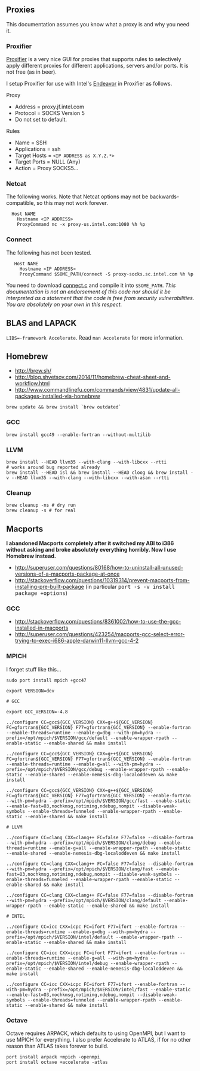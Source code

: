 ## Proxies

This documentation assumes you know what a proxy is and why you need it.

### Proxifier

[Proxifier](http://www.proxifier.com/mac/) is a very nice GUI for proxies that supports rules to selectively apply different proxies for different applications, servers and/or ports.  It is not free (as in beer).

I setup Proxifier for use with Intel's [Endeavor](http://www.top500.org/system/176908) in Proxifier as follows.

Proxy
* Address = proxy.jf.intel.com
* Protocol = SOCKS Version 5
* Do not set to default.

Rules
* Name = SSH
* Applications = ssh
* Target Hosts = ```<IP ADDRESS as X.Y.Z.*>```
* Target Ports = NULL (Any)
* Action = Proxy SOCKS5...

### Netcat

The following works.  Note that Netcat options may not be backwards-compatible, so this may not work forever.

```
  Host NAME
    Hostname <IP ADDRESS>
    ProxyCommand nc -x proxy-us.intel.com:1080 %h %p
```

### Connect

The following has not been tested.

```
   Host NAME
     Hostname <IP ADDRESS>
     ProxyCommand $SOME_PATH/connect -S proxy-socks.sc.intel.com %h %p
```

You need to download [connect.c](http://foo-projects.org/~sofar/connect.c) and compile it into ```$SOME_PATH```. *This documentation is not an endorsement of this code nor should it be interpreted as a statement that the code is free from security vulnerabilities.  You are absolutely on your own in this respect.*

## BLAS and LAPACK

```LIBS=-framework Accelerate```.  Read ```man Accelerate``` for more information.

## Homebrew

- http://brew.sh/
- http://blog.shvetsov.com/2014/11/homebrew-cheat-sheet-and-workflow.html
- http://www.commandlinefu.com/commands/view/4831/update-all-packages-installed-via-homebrew
```
brew update && brew install `brew outdated`
```

### GCC

```
brew install gcc49 --enable-fortran --without-multilib
```

### LLVM

```
brew install --HEAD llvm35 --with-clang --with-libcxx --rtti
# works around bug reported already
brew install --HEAD isl && brew install --HEAD cloog && brew install -v --HEAD llvm35 --with-clang --with-libcxx --with-asan --rtti
```

### Cleanup

```
brew cleanup -ns # dry run
brew cleanup -s # for real
```



## Macports

**I abandoned Macports completely after it switched my ABI to i386 without asking and broke absolutely everything horribly.  Now I use Homebrew instead.**

- http://superuser.com/questions/80168/how-to-uninstall-all-unused-versions-of-a-macports-package-at-once
- http://stackoverflow.com/questions/10319314/prevent-macports-from-installing-pre-built-package (in particular <tt>port -s -v install package +options</tt>)

### GCC

- http://stackoverflow.com/questions/8361002/how-to-use-the-gcc-installed-in-macports
- http://superuser.com/questions/423254/macports-gcc-select-error-trying-to-exec-i686-apple-darwin11-llvm-gcc-4-2

### MPICH

I forget stuff like this...

```
sudo port install mpich +gcc47
```

```
export VERSION=dev

# GCC

export GCC_VERSION=-4.8

../configure CC=gcc${GCC_VERSION} CXX=g++${GCC_VERSION} FC=gfortran${GCC_VERSION} F77=gfortran${GCC_VERSION} --enable-fortran --enable-threads=runtime --enable-g=dbg --with-pm=hydra --prefix=/opt/mpich/$VERSION/gcc/default --enable-wrapper-rpath --enable-static --enable-shared && make install

../configure CC=gcc${GCC_VERSION} CXX=g++${GCC_VERSION} FC=gfortran${GCC_VERSION} F77=gfortran${GCC_VERSION} --enable-fortran --enable-threads=runtime --enable-g=all --with-pm=hydra --prefix=/opt/mpich/$VERSION/gcc/debug --enable-wrapper-rpath --enable-static --enable-shared --enable-nemesis-dbg-localoddeven && make install

../configure CC=gcc${GCC_VERSION} CXX=g++${GCC_VERSION} FC=gfortran${GCC_VERSION} F77=gfortran${GCC_VERSION} --enable-fortran --with-pm=hydra --prefix=/opt/mpich/$VERSION/gcc/fast --enable-static --enable-fast=O3,nochkmsg,notiming,ndebug,nompit --disable-weak-symbols --enable-threads=funneled --enable-wrapper-rpath --enable-static --enable-shared && make install

# LLVM

../configure CC=clang CXX=clang++ FC=false F77=false --disable-fortran --with-pm=hydra --prefix=/opt/mpich/$VERSION/clang/debug --enable-threads=runtime --enable-g=all --enable-wrapper-rpath --enable-static --enable-shared --enable-nemesis-dbg-localoddeven && make install

../configure CC=clang CXX=clang++ FC=false F77=false --disable-fortran --with-pm=hydra --prefix=/opt/mpich/$VERSION/clang/fast --enable-fast=O3,nochkmsg,notiming,ndebug,nompit --disable-weak-symbols --enable-threads=funneled --enable-wrapper-rpath --enable-static --enable-shared && make install

../configure CC=clang CXX=clang++ FC=false F77=false --disable-fortran --with-pm=hydra --prefix=/opt/mpich/$VERSION/clang/default --enable-wrapper-rpath --enable-static --enable-shared && make install

# INTEL

../configure CC=icc CXX=icpc FC=ifort F77=ifort --enable-fortran --enable-threads=runtime --enable-g=dbg --with-pm=hydra --prefix=/opt/mpich/$VERSION/intel/default --enable-wrapper-rpath --enable-static --enable-shared && make install

../configure CC=icc CXX=icpc FC=ifort F77=ifort --enable-fortran --enable-threads=runtime --enable-g=all --with-pm=hydra --prefix=/opt/mpich/$VERSION/intel/debug --enable-wrapper-rpath --enable-static --enable-shared --enable-nemesis-dbg-localoddeven && make install

../configure CC=icc CXX=icpc FC=ifort F77=ifort --enable-fortran --with-pm=hydra --prefix=/opt/mpich/$VERSION/intel/fast --enable-static --enable-fast=O3,nochkmsg,notiming,ndebug,nompit --disable-weak-symbols --enable-threads=funneled --enable-wrapper-rpath --enable-static --enable-shared && make install
```

### Octave

Octave requires ARPACK, which defaults to using OpenMPI, but I want to use MPICH for everything.  I also prefer Accelerate to ATLAS, if for no other reason than ATLAS takes forever to build.

```
port install arpack +mpich -openmpi
port install octave +accelerate -atlas
```